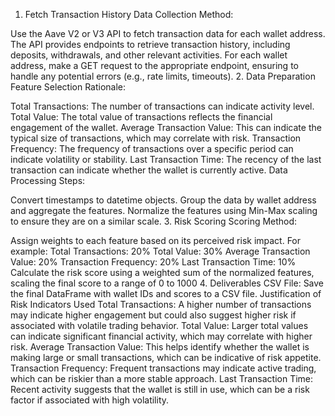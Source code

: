 1. Fetch Transaction History
Data Collection Method:

Use the Aave V2 or V3 API to fetch transaction data for each wallet address. The API provides endpoints to retrieve transaction history, including deposits, withdrawals, and other relevant activities.
For each wallet address, make a GET request to the appropriate endpoint, ensuring to handle any potential errors (e.g., rate limits, timeouts).
2. Data Preparation
Feature Selection Rationale:

Total Transactions: The number of transactions can indicate activity level.
Total Value: The total value of transactions reflects the financial engagement of the wallet.
Average Transaction Value: This can indicate the typical size of transactions, which may correlate with risk.
Transaction Frequency: The frequency of transactions over a specific period can indicate volatility or stability.
Last Transaction Time: The recency of the last transaction can indicate whether the wallet is currently active.
Data Processing Steps:

Convert timestamps to datetime objects.
Group the data by wallet address and aggregate the features.
Normalize the features using Min-Max scaling to ensure they are on a similar scale.
3. Risk Scoring
Scoring Method:

Assign weights to each feature based on its perceived risk impact. For example:
Total Transactions: 20%
Total Value: 30%
Average Transaction Value: 20%
Transaction Frequency: 20%
Last Transaction Time: 10%
Calculate the risk score using a weighted sum of the normalized features, scaling the final score to a range of 0 to 1000
4. Deliverables
CSV File: Save the final DataFrame with wallet IDs and scores to a CSV file.
Justification of Risk Indicators Used
Total Transactions: A higher number of transactions may indicate higher engagement but could also suggest higher risk if associated with volatile trading behavior.
Total Value: Larger total values can indicate significant financial activity, which may correlate with higher risk.
Average Transaction Value: This helps identify whether the wallet is making large or small transactions, which can be indicative of risk appetite.
Transaction Frequency: Frequent transactions may indicate active trading, which can be riskier than a more stable approach.
Last Transaction Time: Recent activity suggests that the wallet is still in use, which can be a risk factor if associated with high volatility.
